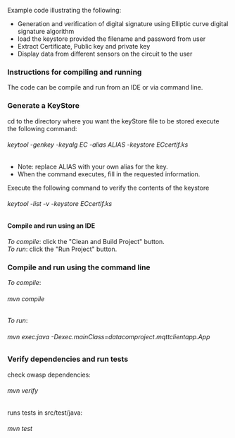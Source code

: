 Example code illustrating the following: 
* Generation and verification of digital signature using Elliptic curve digital signature algorithm
* load the keystore provided the filename and password from user
* Extract Certificate, Public key and private key
* Display data from different sensors on the circuit to the user

### Instructions for compiling and running   
The code can be compile and run from an IDE or via command line.   

### Generate a KeyStore
cd to the directory where you want the keyStore file to be stored
execute the following command: 
###### keytool -genkey -keyalg EC -alias ALIAS -keystore ECcertif.ks
* Note: replace ALIAS with your own alias for the key. 
* When the command executes, fill in the requested information.

Execute the following command to verify the contents of the keystore
###### keytool -list -v -keystore ECcertif.ks

   
#### Compile and run using an IDE   
_To compile_: click the "Clean and Build Project" button.   
_To run_: click the "Run Project" button.   
   
### Compile and run using the command line   
_To compile_: 
###### mvn compile   
_To run_: 
###### mvn exec:java -Dexec.mainClass=datacomproject.mqttclientapp.App

### Verify dependencies and run tests
check owasp dependencies: 
###### mvn verify
runs tests in src/test/java: 
###### mvn test